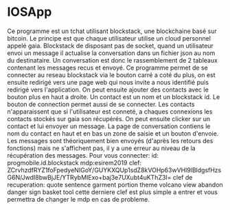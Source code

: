 # IOSApp
Ce programme est un tchat utilisant blockstack, une blockchaine basé sur bitcoin.
Le principe est que chaque utilisateur utilise un cloud personnel appelé gaia.
Blockstack de disposant pas de socket, quand un utilisateur envoi un message il actualise la conversation dans un fichier json au nom du destinataire. Un conversation est donc le rassemblement de 2 tableaux contenant les messages recus et envoyé.
Ce programme permet de se connecter au reseau blockstack via le bouton carré a coté du plus, on est ensuite redirigé vers une page web qui nous invite a nous identifié puis redirigé vers l'application. On peut ensuite ajouter des contacts avec le bouton plus en haut a droite. Un contact est un nom et un blockstack id.
Le bouton de connection permet aussi de se connecter. Les contacts n'apparaissent que si l'utilisateur est conneté, a chaques connexions les contacts stockés sur gaia son récupérés.
On peut ensuite clicker sur un contact et lui envoyer un message.
La page de conversation contiens le nom du contact en haut et en bas un zone de saisie et un bouton d'envoie.
Les messages sont théoriquement bien envoyés (d'après les retours des fonctions) mais ne s'affichent pas, il y a une erreur au niveau de la récupération des messages.
Pour vous connecter:
id: progmobile.id.blockstack
mdp:esirem2019
clef:
ZCrvhzdfRYZ1foFpedyeNIGoY/GUYKXQUp1sdZ8kVOHp63wVHl9lBldgsfHzsG6N/JwdI8bwBjJE/YTRybMIExo+baj3e7UXubt4uKThZ3I=
clef de recuperation:
quote sentence garment portion theme volcano view abandon danger sign basket tool
cette derniere clef est plus simple a entrer et vous permettra de changer le mdp en cas de probleme.

